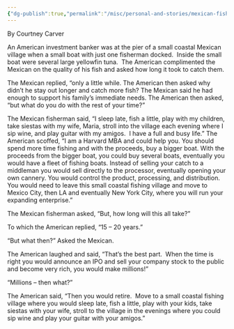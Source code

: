```yaml
---
{"dg-publish":true,"permalink":"/misc/personal-and-stories/mexican-fisher/","tags":["misc"],"noteIcon":1}
---
```



By Courtney Carver

An American investment banker was at the pier of a small coastal Mexican village when a small boat with just one fisherman docked.  Inside the small boat were several large yellowfin tuna.  The American complimented the Mexican on the quality of his fish and asked how long it took to catch them.

The Mexican replied, “only a little while. The American then asked why didn’t he stay out longer and catch more fish? The Mexican said he had enough to support his family’s immediate needs. The American then asked, “but what do you do with the rest of your time?”

The Mexican fisherman said, “I sleep late, fish a little, play with my children, take siestas with my wife, Maria, stroll into the village each evening where I sip wine, and play guitar with my amigos.  I have a full and busy life.” The American scoffed, “I am a Harvard MBA and could help you. You should spend more time fishing and with the proceeds, buy a bigger boat. With the proceeds from the bigger boat, you could buy several boats, eventually you would have a fleet of fishing boats. Instead of selling your catch to a middleman you would sell directly to the processor, eventually opening your own cannery. You would control the product, processing, and distribution. You would need to leave this small coastal fishing village and move to Mexico City, then LA and eventually New York City, where you will run your expanding enterprise.”

The Mexican fisherman asked, “But, how long will this all take?”

To which the American replied, “15 – 20 years.”

“But what then?” Asked the Mexican.

The American laughed and said, “That’s the best part.  When the time is right you would announce an IPO and sell your company stock to the public and become very rich, you would make millions!”

“Millions – then what?”

The American said, “Then you would retire.  Move to a small coastal fishing village where you would sleep late, fish a little, play with your kids, take siestas with your wife, stroll to the village in the evenings where you could sip wine and play your guitar with your amigos.”